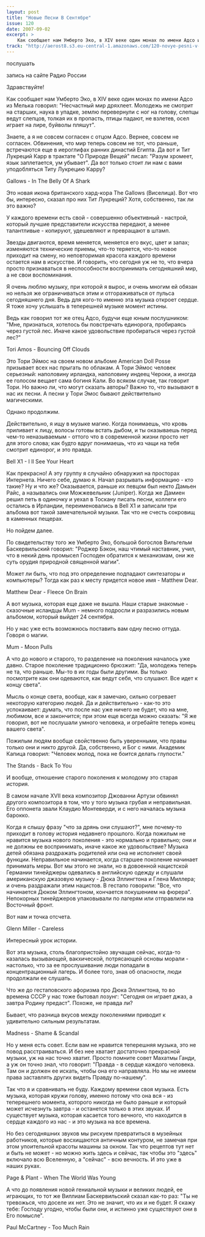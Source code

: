 ```yaml
---
layout: post
title: "Новые Песни В Сентябре"
issue: 120
date: 2007-09-02
excerpt: >
    Как сообщает нам Умберто Эко, в XIV веке один монах по имени Адсо из Мелька говорил: "Несчастный мир дряхлеет. Молодежь не смотрит на старших, наука в упадке, землю перевернули с ног на голову, слепцы ведут слепцов, толкая их в пропасть, птицы падают, не взлетев, осел играет на лире, буйволы пляшут".
track: "http://aerost8.s3.eu-central-1.amazonaws.com/120-novye-pesni-v-sentjabre.mp3"
---
```


послушать

запись на сайте Радио России

Здравствуйте!

Как сообщает нам Умберто Эко, в XIV веке один монах по имени Адсо из Мелька говорил: "Несчастный мир дряхлеет. Молодежь не смотрит на старших, наука в упадке, землю перевернули с ног на голову, слепцы ведут слепцов, толкая их в пропасть, птицы падают, не взлетев, осел играет на лире, буйволы пляшут".

Знаете, а я не совсем согласен с отцом Адсо. Вернее, совсем не согласен. Обвинения, что мир теперь совсем не тот, что раньше, встречаются еще в иероглифах ранних династий Египта. Да вот и Тит Лукреций Карр в трактате "О Природе Вещей" писал: "Разум хромеет, язык заплетается, ум убывает". Да вот только стоит ли нам с вами уподобляться Титу Лукрецию Карру?

Gallows - In The Belly Of A Shark

Это новая икона британского хард-кора The Gallows (Виселица). Вот что бы, интересно, сказал про них Тит Лукреций? Хотя, собственно, так ли это важно?

У каждого времени есть свой - совершенно объективный - настрой, который лучшие представители искусства передают, а менее талантливые - копируют, удешевляют и превращают в штамп.

Звезды двигаются, время меняется, меняется его вкус, цвет и запах; изменяются технические приемы, что-то теряется, что-то новое приходит на смену, но неповторимая красота каждого времени остается нам в искусстве. И говорить, что сегодня уж не то, что вчера просто признаваться в неспособности воспринимать сегодняшний мир, а не свои воспоминания.

Я очень люблю музыку, при которой я вырос, и очень многим ей обязан но нельзя же ограничиваться этим и отгораживаться от пульса сегодняшнего дня. Ведь для кого-то именно эта музыка откроет сердце. Я тоже хочу услышать в теперешней музыке момент истины.

Ведь как говорил тот же отец Адсо, будучи еще юным послушником: "Мне, признаться, хотелось бы повстречать единорога, пробираясь через густой лес. Иначе какое удовольствие пробираться через густой лес?"

Tori Amos - Bouncing Off Clouds

Это Тори Эймос на своем новом альбоме American Doll Posse призывает всех нас прыгать по облакам. А Тори Эймос человек серьезный: наполовину ирландка, наполовину индеец Чероки, а иногда ее голосом вещает сама богиня Кали. Во всяком случае, так говорит Тори. Но важно ли, что могут сказать авторы? Важно то, что вызывают в нас их песни. А песни у Тори Эмос бывают действительно магическими.

Однако продолжим.

Действительно, я ищу в музыке магию. Когда понимаешь, что кровь приливает к лицу, волосы готовы встать дыбом, и ты оказываешь перед чем-то неназываемым - оттого что в современной жизни просто нет для этого слова; как будто вдруг понимаешь, что из чащи на тебя смотрит единорог, и это правда.

Bell X1 - I ll See Your Heart

Как прекрасно! А эту группу я случайно обнаружил на просторах Интернета. Ничего себе, думаю я. Начал разрывать информацию - кто такие? Ну и что же? Оказывается, раньше их певцом был некто Дамьен Райс, а назывались они Можжевельник (Juniper). Когда же Дамиен решил петь в одиночку и уехал в Тоскану писать песни, коллеги его остались в Ирландии, переименовались в Bell X1 и записали три альбома вот такой замечательной музыки. Так что не счесть сокровищ в каменных пещерах.

Но пойдем далее.

По свидетельству того же Умберто Эко, большой богослов Вильгельм Баскервильский говорил: "Роджер Бэкон, наш чтимый наставник, учил, что в некий день промысел Господен обратится к механизмам, они же суть орудия природной священной магии".

Может ли быть, что под это определение подпадают синтезаторы и компьютеры? Тогда как раз к месту придется новое имя - Matthew Dear.

Matthew Dear - Fleece On Brain

А вот музыка, которая еще даже не вышла. Наши старые знакомые - сказочные исландцы Mum - немного подросли и разразились новым альбомом, который выйдет 24 сентября.

Но у нас уже есть возможнось поставить вам одну песню оттуда. Говоря о магии.

Mum - Moon Pulls

А что до нового и старого, то разделение на поколения началось уже давно. Старое поколение традиционно брюзжит: "Да, молодежь теперь не та, что раньше. Мы-то в их годы были другими. Вы только посмотрите как они одеваются, как ведут себя, что слушают. Все идет к концу света".

Мысль о конце света, вообще, как я замечаю, сильно согревает некоторую категорию людей. Да и действительно - как-то это успокаивает: думать, что после нас уже ничего не будет, что на мне, любимом, все и закончится; при этом еще всегда можно сказать: "Я же говорил, вот не послушали умного человека, и огребайте теперь конец вашего света".

Пожилым людям вообще свойственно быть уверенными, что правы только они и никто другой. Да, собственно, и Бог с ними. Академик Капица говорил: "Человек молод, пока не боится делать глупости."

The Stands - Back To You

И вообще, отношение старого поколения к молодому это старая история.

В самом начале XVII века композитор Джованни Артузи обвинял другого композитора в том, что у того музыка грубая и неправильная. Его оппонета звали Клаудио Монтеверди, и с него началась музыка барокко.

Когда я слышу фразу "что за дрянь они слушают?", мне почему-то приходит в голову история недавнего прошлого. Когда пожилым не нравится музыка нового поколения - это нормально и правильно; они и не должны ее воспринимать, иначе какое же удовольствие? Музыка детей обязана раздражать родителей или она не исполняет своей функции. Неправильное начинается, когда старшее поколение начинает принимать меры. Вот мы этого не знали, но в довоенной нацистской Германии тинейджеры одевались в английскую одежду и слушали американскую джазовую музыку - Дюка Эллингтона и Глена Миллера; и очень раздражали этим нацистов. В гестапо говорили: "Все, что начинается Дюком Эллингтоном, кончается покушением на фюрера". Непокорных тинейджеров упаковывали по лагерям или отправлили на Восточный фронт.

Вот нам и точка отсчета.

Glenn Miller - Careless

Интересный урок истории.

Вот эта музыка, столь благопристойно звучащая сейчас, когда-то казалась вызывающей, вакхической, потрясающей основы морали - настолько, что за ее прослушивание люди попадали в концентрационный лагерь. И более того, зная об опасности, люди продолжали ее слушать.

Что же до гестаповского афоризма про Дюка Эллингтона, то во времена СССР у нас тоже бытовал лозунг: "Сегодня он играет джаз, а завтра Родину предаст". Похоже, не правда ли?

Бывает, что разница вкусов между поколениями приводит к удивительно сильным результатам.

Madness - Shame & Scandal

Но у меня есть совет. Если вам не нравится теперешняя музыка, это не повод расстраиваться. И без нее хватает достаточно прекрасной музыки, уж на нас точно хватит. Просто помните совет Махатмы Ганди, а уж он точно знал, что говорит: "Правда - в сердце каждого человека. Там он и должен ее искать, чтобы она его направляла. Но мы не имеем права заставлять других видеть Правду по-нашему".

Так что я и сравнивать не буду. Каждому времени своя музыка. Есть музыка, которая кружи голову, именно потому что она вся - из теперешнего момента, которого никогда не было раньше и который может исчезнуть завтра - и останется только в этих звуках. И существует музыка, которая касается того вечного, что находится в сердце каждого из нас - и это музыка на все времена.

Но без сегодняшних звуков мы рискуем превратиться в музейных работников, которые восхищаются античным контуром, не замечая при этом упоительной красоты машины за окном. Так что рецептов тут нет и быть не может - но можно жить здесь и сейчас, так чтобы это "здесь" включало всю Вселенную, а "сейчас" - всю вечность. И это уже в наших руках.

Page & Plant - When The World Was Young

А что до появления новой гениальной музыки и великих людей, ее играющих, то тот же Виллиам Баскервильский сказал как-то раз: "Ты не тревожься, что доселе их нет. Это не значит, что их и не будет. Я скажу тебе: Господу угодно, чтобы были они, и истинно уже существуют они в Его помысле".

Paul McCartney - Too Much Rain
